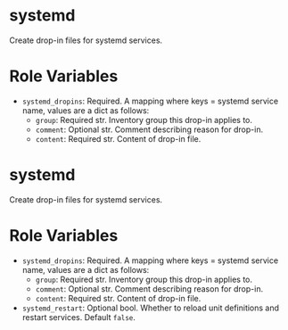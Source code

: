 # systemd

Create drop-in files for systemd services.

# Role Variables
- `systemd_dropins`: Required. A mapping where keys = systemd service name, values are a dict as follows:
    - `group`: Required str. Inventory group this drop-in applies to.
    - `comment`: Optional str. Comment describing reason for drop-in.
    - `content`: Required str. Content of drop-in file.
# systemd

Create drop-in files for systemd services.

# Role Variables
- `systemd_dropins`: Required. A mapping where keys = systemd service name, values are a dict as follows:
    - `group`: Required str. Inventory group this drop-in applies to.
    - `comment`: Optional str. Comment describing reason for drop-in.
    - `content`: Required str. Content of drop-in file.
- `systemd_restart`: Optional bool. Whether to reload unit definitions and restart services. Default `false`.
